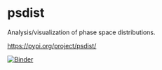 # psdist

Analysis/visualization of phase space distributions.

https://pypi.org/project/psdist/

[![Binder](https://mybinder.org/badge_logo.svg)](https://mybinder.org/v2/gh/austin-hoover/psdist/HEAD)
